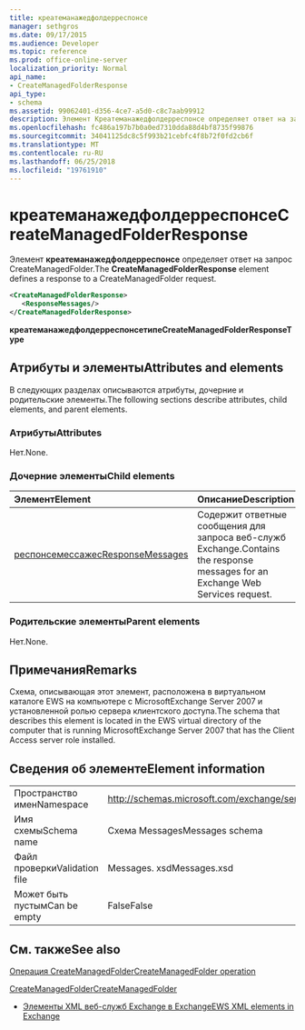 ```yaml
---
title: креатеманажедфолдерреспонсе
manager: sethgros
ms.date: 09/17/2015
ms.audience: Developer
ms.topic: reference
ms.prod: office-online-server
localization_priority: Normal
api_name:
- CreateManagedFolderResponse
api_type:
- schema
ms.assetid: 99062401-d356-4ce7-a5d0-c8c7aab99912
description: Элемент Креатеманажедфолдерреспонсе определяет ответ на запрос CreateManagedFolder.
ms.openlocfilehash: fc486a197b7b0a0ed7310dda88d4bf8735f99876
ms.sourcegitcommit: 34041125dc8c5f993b21cebfc4f8b72f0fd2cb6f
ms.translationtype: MT
ms.contentlocale: ru-RU
ms.lasthandoff: 06/25/2018
ms.locfileid: "19761910"
---
```

# <a name="createmanagedfolderresponse"></a><span data-ttu-id="44608-103">креатеманажедфолдерреспонсе</span><span class="sxs-lookup"><span data-stu-id="44608-103">CreateManagedFolderResponse</span></span>

<span data-ttu-id="44608-104">Элемент **креатеманажедфолдерреспонсе** определяет ответ на запрос CreateManagedFolder.</span><span class="sxs-lookup"><span data-stu-id="44608-104">The **CreateManagedFolderResponse** element defines a response to a CreateManagedFolder request.</span></span> 
  
```xml
<CreateManagedFolderResponse>
   <ResponseMessages/>
</CreateManagedFolderResponse>
```

 <span data-ttu-id="44608-105">**креатеманажедфолдерреспонсетипе**</span><span class="sxs-lookup"><span data-stu-id="44608-105">**CreateManagedFolderResponseType**</span></span>
## <a name="attributes-and-elements"></a><span data-ttu-id="44608-106">Атрибуты и элементы</span><span class="sxs-lookup"><span data-stu-id="44608-106">Attributes and elements</span></span>

<span data-ttu-id="44608-107">В следующих разделах описываются атрибуты, дочерние и родительские элементы.</span><span class="sxs-lookup"><span data-stu-id="44608-107">The following sections describe attributes, child elements, and parent elements.</span></span>
  
### <a name="attributes"></a><span data-ttu-id="44608-108">Атрибуты</span><span class="sxs-lookup"><span data-stu-id="44608-108">Attributes</span></span>

<span data-ttu-id="44608-109">Нет.</span><span class="sxs-lookup"><span data-stu-id="44608-109">None.</span></span>
  
### <a name="child-elements"></a><span data-ttu-id="44608-110">Дочерние элементы</span><span class="sxs-lookup"><span data-stu-id="44608-110">Child elements</span></span>

|<span data-ttu-id="44608-111">**Элемент**</span><span class="sxs-lookup"><span data-stu-id="44608-111">**Element**</span></span>|<span data-ttu-id="44608-112">**Описание**</span><span class="sxs-lookup"><span data-stu-id="44608-112">**Description**</span></span>|
|:-----|:-----|
|[<span data-ttu-id="44608-113">респонсемессажес</span><span class="sxs-lookup"><span data-stu-id="44608-113">ResponseMessages</span></span>](responsemessages.md) <br/> |<span data-ttu-id="44608-114">Содержит ответные сообщения для запроса веб-служб Exchange.</span><span class="sxs-lookup"><span data-stu-id="44608-114">Contains the response messages for an Exchange Web Services request.</span></span>  <br/> |
   
### <a name="parent-elements"></a><span data-ttu-id="44608-115">Родительские элементы</span><span class="sxs-lookup"><span data-stu-id="44608-115">Parent elements</span></span>

<span data-ttu-id="44608-116">Нет.</span><span class="sxs-lookup"><span data-stu-id="44608-116">None.</span></span>
  
## <a name="remarks"></a><span data-ttu-id="44608-117">Примечания</span><span class="sxs-lookup"><span data-stu-id="44608-117">Remarks</span></span>

<span data-ttu-id="44608-118">Схема, описывающая этот элемент, расположена в виртуальном каталоге EWS на компьютере с MicrosoftExchange Server 2007 и установленной ролью сервера клиентского доступа.</span><span class="sxs-lookup"><span data-stu-id="44608-118">The schema that describes this element is located in the EWS virtual directory of the computer that is running MicrosoftExchange Server 2007 that has the Client Access server role installed.</span></span>
  
## <a name="element-information"></a><span data-ttu-id="44608-119">Сведения об элементе</span><span class="sxs-lookup"><span data-stu-id="44608-119">Element information</span></span>

|||
|:-----|:-----|
|<span data-ttu-id="44608-120">Пространство имен</span><span class="sxs-lookup"><span data-stu-id="44608-120">Namespace</span></span>  <br/> |http://schemas.microsoft.com/exchange/services/2006/messages  <br/> |
|<span data-ttu-id="44608-121">Имя схемы</span><span class="sxs-lookup"><span data-stu-id="44608-121">Schema name</span></span>  <br/> |<span data-ttu-id="44608-122">Схема Messages</span><span class="sxs-lookup"><span data-stu-id="44608-122">Messages schema</span></span>  <br/> |
|<span data-ttu-id="44608-123">Файл проверки</span><span class="sxs-lookup"><span data-stu-id="44608-123">Validation file</span></span>  <br/> |<span data-ttu-id="44608-124">Messages. xsd</span><span class="sxs-lookup"><span data-stu-id="44608-124">Messages.xsd</span></span>  <br/> |
|<span data-ttu-id="44608-125">Может быть пустым</span><span class="sxs-lookup"><span data-stu-id="44608-125">Can be empty</span></span>  <br/> |<span data-ttu-id="44608-126">False</span><span class="sxs-lookup"><span data-stu-id="44608-126">False</span></span>  <br/> |
   
## <a name="see-also"></a><span data-ttu-id="44608-127">См. также</span><span class="sxs-lookup"><span data-stu-id="44608-127">See also</span></span>



[<span data-ttu-id="44608-128">Операция CreateManagedFolder</span><span class="sxs-lookup"><span data-stu-id="44608-128">CreateManagedFolder operation</span></span>](createmanagedfolder-operation.md)
  
[<span data-ttu-id="44608-129">CreateManagedFolder</span><span class="sxs-lookup"><span data-stu-id="44608-129">CreateManagedFolder</span></span>](createmanagedfolder.md)


- [<span data-ttu-id="44608-130">Элементы XML веб-служб Exchange в Exchange</span><span class="sxs-lookup"><span data-stu-id="44608-130">EWS XML elements in Exchange</span></span>](ews-xml-elements-in-exchange.md)

